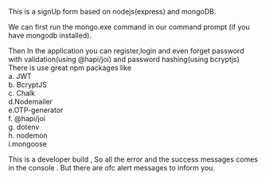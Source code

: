 This is a signUp form based on nodejs(express) and mongoDB.

We can first run the mongo.exe command in our command prompt (if you have mongodb installed).

Then In the application you can register,login and even forget password with validation(using @hapi/joi) and password hashing(using bcryptjs)
There is use great npm packages like <br>
a. JWT <br>
b. BcryptJS <br>
c. Chalk<br>
d.Nodemailer<br>
e.OTP-generator<br>
f. @hapi/joi<br>
g. dotenv<br>
h. nodemon<br>
i.mongoose<br>

This is a developer build , So all the error and the success messages comes in the console .
But there are ofc alert messages to inform you.
